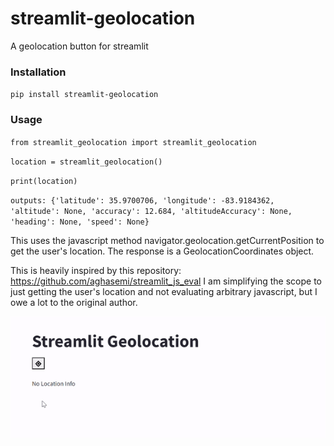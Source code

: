 # streamlit-geolocation
A geolocation button for streamlit

### Installation
`pip install streamlit-geolocation`

### Usage
`from streamlit_geolocation import streamlit_geolocation`

`location = streamlit_geolocation()`

`print(location)`

`outputs: {'latitude': 35.9700706, 'longitude': -83.9184362, 'altitude': None, 'accuracy': 12.684, 'altitudeAccuracy': None, 'heading': None, 'speed': None}`

This uses the javascript method navigator.geolocation.getCurrentPosition to get the user's location. The response is a GeolocationCoordinates object.

This is heavily inspired by this repository: https://github.com/aghasemi/streamlit_js_eval 
I am simplifying the scope to just getting the user's location and not evaluating arbitrary javascript, but I owe a lot to the original author.

![sample](sample.gif)
